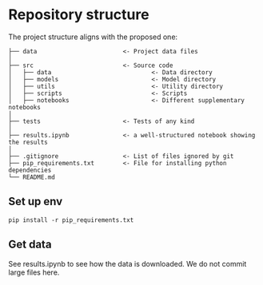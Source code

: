 # Repository structure

The project structure aligns with the proposed one:

```
├── data                        <- Project data files
│
├── src                         <- Source code
│   ├── data                            <- Data directory
│   ├── models                          <- Model directory
│   ├── utils                           <- Utility directory
│   ├── scripts                         <- Scripts
│   ├── notebooks                       <- Different supplementary notebooks
│
├── tests                       <- Tests of any kind
│
├── results.ipynb               <- a well-structured notebook showing the results
│
├── .gitignore                  <- List of files ignored by git
├── pip_requirements.txt        <- File for installing python dependencies
└── README.md
```

## Set up env

```
pip install -r pip_requirements.txt
```

## Get data

See results.ipynb to see how the data is downloaded. We do not commit large files here.
